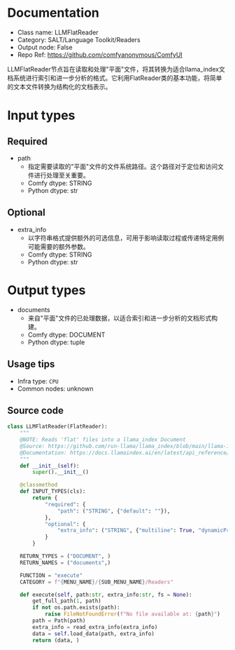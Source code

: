 
# Documentation
- Class name: LLMFlatReader
- Category: SALT/Language Toolkit/Readers
- Output node: False
- Repo Ref: https://github.com/comfyanonymous/ComfyUI

LLMFlatReader节点旨在读取和处理"平面"文件，将其转换为适合llama_index文档系统进行索引和进一步分析的格式。它利用FlatReader类的基本功能，将简单的文本文件转换为结构化的文档表示。

# Input types
## Required
- path
    - 指定需要读取的"平面"文件的文件系统路径。这个路径对于定位和访问文件进行处理至关重要。
    - Comfy dtype: STRING
    - Python dtype: str
## Optional
- extra_info
    - 以字符串格式提供额外的可选信息，可用于影响读取过程或传递特定用例可能需要的额外参数。
    - Comfy dtype: STRING
    - Python dtype: str

# Output types
- documents
    - 来自"平面"文件的已处理数据，以适合索引和进一步分析的文档形式构建。
    - Comfy dtype: DOCUMENT
    - Python dtype: tuple


## Usage tips
- Infra type: `CPU`
- Common nodes: unknown


## Source code
```python
class LLMFlatReader(FlatReader):
    """
    @NOTE: Reads 'flat' files into a llama_index Document
    @Source: https://github.com/run-llama/llama_index/blob/main/llama-index-integrations/readers/llama-index-readers-file/llama_index/readers/file/flat/base.py
    @Documentation: https://docs.llamaindex.ai/en/latest/api_reference/readers/file/#llama_index.readers.file.FlatReader
    """
    def __init__(self):
        super().__init__()

    @classmethod
    def INPUT_TYPES(cls):
        return {
            "required": {
                "path": ("STRING", {"default": ""}),
            },
            "optional": {
                "extra_info": ("STRING", {"multiline": True, "dynamicPrompts": False, "default": "{}"}),
            }
        }

    RETURN_TYPES = ("DOCUMENT", )
    RETURN_NAMES = ("documents",)

    FUNCTION = "execute"
    CATEGORY = f"{MENU_NAME}/{SUB_MENU_NAME}/Readers"

    def execute(self, path:str, extra_info:str, fs = None):
        get_full_path(1, path)
        if not os.path.exists(path):
            raise FileNotFoundError(f"No file available at: {path}")
        path = Path(path)
        extra_info = read_extra_info(extra_info)
        data = self.load_data(path, extra_info)
        return (data, )

```
